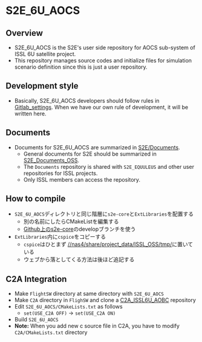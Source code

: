 # S2E_6U_AOCS
## Overview

- S2E_6U_AOCS is the S2E's user side repository for AOCS sub-system of ISSL 6U satellite project.
- This repository manages source codes and initialize files for simulation scenario definition since this is just a user repository. 

## Development style

- Basically, S2E_6U_AOCS developers should follow rules in [Gitlab_settings](https://gitlab.com/ut_issl/documents/gitlab_settings). When we have our own rule of development, it will be written here.

## Documents

- Documents for S2E_6U_AOCS are summarized in [S2E/Documents](https://gitlab.com/ut_issl/s2e/documents).
  - General documents for S2E should be summarized in  [S2E_Documents_OSS](https://github.com/ut-issl/s2e-documents).
  - The `Documents` repository is shared with `S2E_EQUULEUS` and other user repositories for ISSL projects.
  - Only ISSL members can access the repository.

## How to compile

- `S2E_6U_AOCS`ディレクトリと同じ階層に`s2e-core`と`ExtLibraries`を配置する
  - 別の名前にしたらCMakeListを編集する
  - [Github上のs2e-core](https://github.com/ut-issl/s2e-core)のdevelopブランチを使う
- `ExtLibraries`内に`cspice`をコピーする
  - `cspice`はひとまず [//nas4/share/project_data/ISSL_OSS/tmp/](file://nas4/share/project_data/ISSL_OSS/tmp/)に置いている
  - ウェブから落としてくる方法は後ほど追記する

## C2A Integration

- Make `FlightSW` directory at same directory with `S2E_6U_AOCS`
- Make `C2A` directory in `FlighSW` and clone a [C2A_ISSL6U_AOBC](https://gitlab.com/ut_issl/c2a/c2a_issl6u_aobc) repository
- Edit `S2E_6U_AOCS/CMakeLists.txt` as follows
  - `set(USE_C2A OFF)` -> `set(USE_C2A ON)`
- Build `S2E_6U_AOCS`
- **Note:** When you add new c source file in C2A, you have to modify `C2A/CMakeLists.txt` directory

